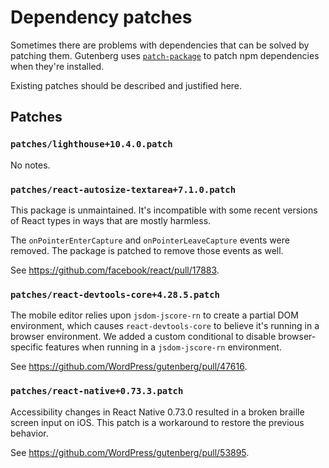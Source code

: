 # Dependency patches

Sometimes there are problems with dependencies that can be solved by patching them. Gutenberg uses
[`patch-package`](https://www.npmjs.com/package/patch-package) to patch npm dependencies when
they're installed.

Existing patches should be described and justified here.

## Patches

### `patches/lighthouse+10.4.0.patch`

No notes.

### `patches/react-autosize-textarea+7.1.0.patch`

This package is unmaintained. It's incompatible with some recent versions of React types in ways
that are mostly harmless.

The `onPointerEnterCapture` and `onPointerLeaveCapture` events were removed. The package is patched
to remove those events as well.

See https://github.com/facebook/react/pull/17883.

### `patches/react-devtools-core+4.28.5.patch`

The mobile editor relies upon `jsdom-jscore-rn` to create a partial DOM
environment, which causes `react-devtools-core` to believe it's running in a
browser environment. We added a custom conditional to disable browser-specific
features when running in a `jsdom-jscore-rn` environment.

See https://github.com/WordPress/gutenberg/pull/47616.

### `patches/react-native+0.73.3.patch`

Accessibility changes in React Native 0.73.0 resulted in a broken braille screen
input on iOS. This patch is a workaround to restore the previous behavior.

See https://github.com/WordPress/gutenberg/pull/53895.
